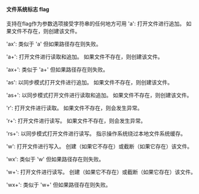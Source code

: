 #### 文件系统标志 flag
支持在flag作为参数选项接受字符串的任何地方可用
'a': 打开文件进行追加。 如果文件不存在，则创建该文件。

'ax': 类似于 'a' 但如果路径存在则失败。

'a+': 打开文件进行读取和追加。 如果文件不存在，则创建该文件。

'ax+': 类似于 'a+' 但如果路径存在则失败。

'as': 以同步模式打开文件进行追加。 如果文件不存在，则创建该文件。

'as+': 以同步模式打开文件进行读取和追加。 如果文件不存在，则创建该文件。

'r': 打开文件进行读取。 如果文件不存在，则会发生异常。

'r+': 打开文件进行读写。 如果文件不存在，则会发生异常。

'rs+': 以同步模式打开文件进行读写。 指示操作系统绕过本地文件系统缓存。

'w': 打开文件进行写入。 创建（如果它不存在）或截断（如果它存在）该文件。

'wx': 类似于 'w' 但如果路径存在则失败。

'w+': 打开文件进行读写。 创建（如果它不存在）或截断（如果它存在）该文件。

'wx+': 类似于 'w+' 但如果路径存在则失败。